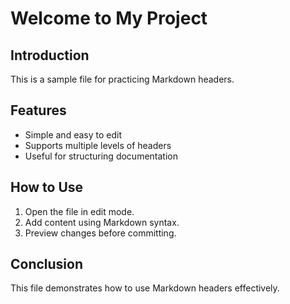 # Welcome to My Project

## Introduction
This is a sample file for practicing Markdown headers.  

## Features
- Simple and easy to edit  
- Supports multiple levels of headers  
- Useful for structuring documentation  

## How to Use
1. Open the file in edit mode.  
2. Add content using Markdown syntax.  
3. Preview changes before committing.  

## Conclusion
This file demonstrates how to use Markdown headers effectively.
